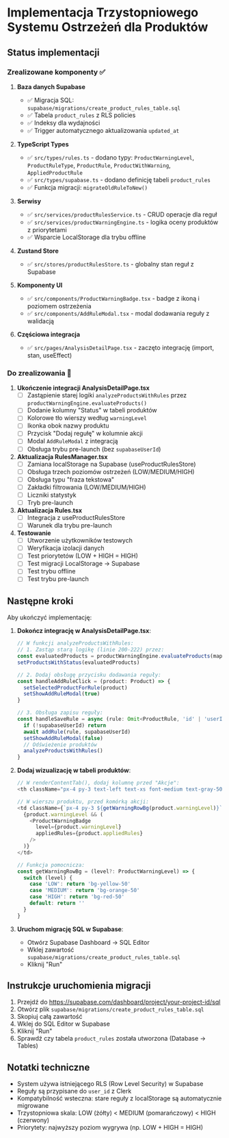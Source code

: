 # Implementacja Trzystopniowego Systemu Ostrzeżeń dla Produktów

## Status implementacji

### Zrealizowane komponenty ✅

1. **Baza danych Supabase**
   - ✅ Migracja SQL: `supabase/migrations/create_product_rules_table.sql`
   - ✅ Tabela `product_rules` z RLS policies
   - ✅ Indeksy dla wydajności
   - ✅ Trigger automatycznego aktualizowania `updated_at`

2. **TypeScript Types**
   - ✅ `src/types/rules.ts` - dodano typy: `ProductWarningLevel`, `ProductRuleType`, `ProductRule`, `ProductWithWarning`, `AppliedProductRule`
   - ✅ `src/types/supabase.ts` - dodano definicję tabeli `product_rules`
   - ✅ Funkcja migracji: `migrateOldRuleToNew()`

3. **Serwisy**
   - ✅ `src/services/productRulesService.ts` - CRUD operacje dla reguł
   - ✅ `src/services/productWarningEngine.ts` - logika oceny produktów z priorytetami
   - ✅ Wsparcie LocalStorage dla trybu offline

4. **Zustand Store**
   - ✅ `src/stores/productRulesStore.ts` - globalny stan reguł z Supabase

5. **Komponenty UI**
   - ✅ `src/components/ProductWarningBadge.tsx` - badge z ikoną i poziomem ostrzeżenia
   - ✅ `src/components/AddRuleModal.tsx` - modal dodawania reguły z walidacją

6. **Częściowa integracja**
   - ✅ `src/pages/AnalysisDetailPage.tsx` - zaczęto integrację (import, stan, useEffect)

### Do zrealizowania 🔄

1. **Ukończenie integracji AnalysisDetailPage.tsx**
   - [ ] Zastąpienie starej logiki `analyzeProductsWithRules` przez `productWarningEngine.evaluateProducts()`
   - [ ] Dodanie kolumny "Status" w tabeli produktów
   - [ ] Kolorowe tło wierszy według `warningLevel`
   - [ ] Ikonka obok nazwy produktu
   - [ ] Przycisk "Dodaj regułę" w kolumnie akcji
   - [ ] Modal `AddRuleModal` z integracją
   - [ ] Obsługa trybu pre-launch (bez `supabaseUserId`)

2. **Aktualizacja RulesManager.tsx**
   - [ ] Zamiana localStorage na Supabase (useProductRulesStore)
   - [ ] Obsługa trzech poziomów ostrzeżeń (LOW/MEDIUM/HIGH)
   - [ ] Obsługa typu "fraza tekstowa"
   - [ ] Zakładki filtrowania (LOW/MEDIUM/HIGH)
   - [ ] Liczniki statystyk
   - [ ] Tryb pre-launch

3. **Aktualizacja Rules.tsx**
   - [ ] Integracja z useProductRulesStore
   - [ ] Warunek dla trybu pre-launch

4. **Testowanie**
   - [ ] Utworzenie użytkowników testowych
   - [ ] Weryfikacja izolacji danych
   - [ ] Test priorytetów (LOW + HIGH = HIGH)
   - [ ] Test migracji LocalStorage → Supabase
   - [ ] Test trybu offline
   - [ ] Test trybu pre-launch

## Następne kroki

Aby ukończyć implementację:

1. **Dokończ integrację w AnalysisDetailPage.tsx**:
   ```typescript
   // W funkcji analyzeProductsWithRules:
   // 1. Zastąp starą logikę (linie 200-222) przez:
   const evaluatedProducts = productWarningEngine.evaluateProducts(mappedProducts, productRules)
   setProductsWithStatus(evaluatedProducts)
   
   // 2. Dodaj obsługę przycisku dodawania reguły:
   const handleAddRuleClick = (product: Product) => {
     setSelectedProductForRule(product)
     setShowAddRuleModal(true)
   }
   
   // 3. Obsługa zapisu reguły:
   const handleSaveRule = async (rule: Omit<ProductRule, 'id' | 'userId' | 'createdAt' | 'updatedAt'>) => {
     if (!supabaseUserId) return
     await addRule(rule, supabaseUserId)
     setShowAddRuleModal(false)
     // Odświeżenie produktów
     analyzeProductsWithRules()
   }
   ```

2. **Dodaj wizualizację w tabeli produktów**:
   ```typescript
   // W renderContentTab(), dodaj kolumnę przed "Akcje":
   <th className="px-4 py-3 text-left text-xs font-medium text-gray-500 uppercase">Status</th>
   
   // W wierszu produktu, przed komórką akcji:
   <td className={`px-4 py-3 ${getWarningRowBg(product.warningLevel)}`}>
     {product.warningLevel && (
       <ProductWarningBadge 
         level={product.warningLevel} 
         appliedRules={product.appliedRules} 
       />
     )}
   </td>
   
   // Funkcja pomocnicza:
   const getWarningRowBg = (level?: ProductWarningLevel) => {
     switch (level) {
       case 'LOW': return 'bg-yellow-50'
       case 'MEDIUM': return 'bg-orange-50'
       case 'HIGH': return 'bg-red-50'
       default: return ''
     }
   }
   ```

3. **Uruchom migrację SQL w Supabase**:
   - Otwórz Supabase Dashboard → SQL Editor
   - Wklej zawartość `supabase/migrations/create_product_rules_table.sql`
   - Kliknij "Run"

## Instrukcje uruchomienia migracji

1. Przejdź do https://supabase.com/dashboard/project/your-project-id/sql
2. Otwórz plik `supabase/migrations/create_product_rules_table.sql`
3. Skopiuj całą zawartość
4. Wklej do SQL Editor w Supabase
5. Kliknij "Run"
6. Sprawdź czy tabela `product_rules` została utworzona (Database → Tables)

## Notatki techniczne

- System używa istniejącego RLS (Row Level Security) w Supabase
- Reguły są przypisane do `user_id` z Clerk
- Kompatybilność wsteczna: stare reguły z localStorage są automatycznie migrowane
- Trzystopniowa skala: LOW (żółty) < MEDIUM (pomarańczowy) < HIGH (czerwony)
- Priorytety: najwyższy poziom wygrywa (np. LOW + HIGH = HIGH)

